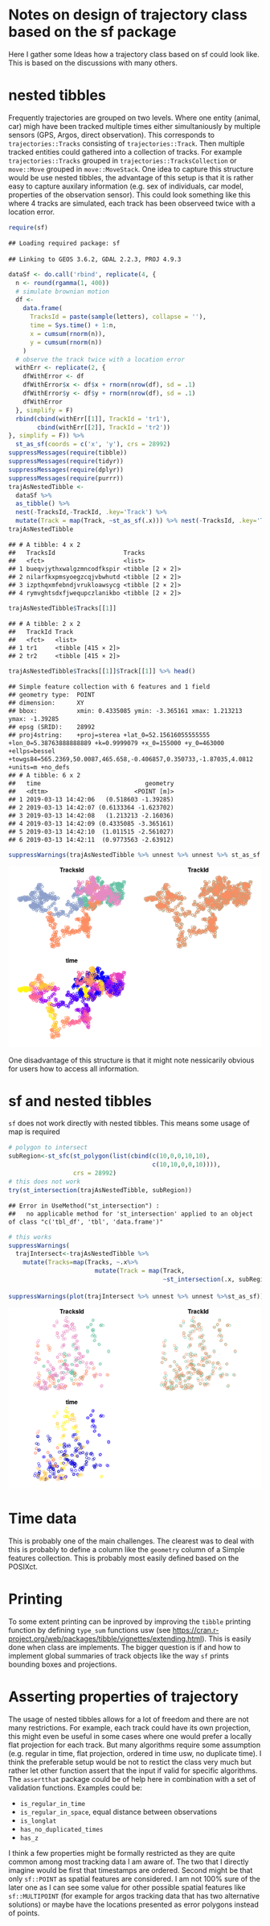Notes on design of trajectory class based on the sf package
================

Here I gather some Ideas how a trajectory class based on sf could look like. This is based on the discussions with many others.

nested tibbles
==============

Frequently trajectories are grouped on two levels. Where one entity (animal, car) migh have been tracked multiple times either simultaniously by multiple sensors (GPS, Argos, direct observation). This corresponds to `trajectories::Tracks` consisting of `trajectories::Track`. Then multiple tracked entities could gathered into a collection of tracks. For example `trajectories::Tracks` grouped in `trajectories::TracksCollection` or `move::Move` grouped in `move::MoveStack`. One idea to capture this structure would be use nested tibbles, the advantage of this setup is that it is rather easy to capture auxilary information (e.g. sex of individuals, car model, properties of the observation sensor). This could look something like this where 4 tracks are simulated, each track has been observeed twice with a location error.

``` r
require(sf)
```

    ## Loading required package: sf

    ## Linking to GEOS 3.6.2, GDAL 2.2.3, PROJ 4.9.3

``` r
dataSf <- do.call('rbind', replicate(4, {
  n <- round(rgamma(1, 400))
  # simulate brownian motion
  df <-
    data.frame(
      TracksId = paste(sample(letters), collapse = ''),
      time = Sys.time() + 1:n,
      x = cumsum(rnorm(n)),
      y = cumsum(rnorm(n))
    )
  # observe the track twice with a location error
  withErr <- replicate(2, {
    dfWithError <- df
    dfWithError$x <- df$x + rnorm(nrow(df), sd = .1)
    dfWithError$y <- df$y + rnorm(nrow(df), sd = .1)
    dfWithError
  }, simplify = F)
  rbind(cbind(withErr[[1]], TrackId = 'tr1'),
        cbind(withErr[[2]], TrackId = 'tr2'))
}, simplify = F)) %>%
  st_as_sf(coords = c('x', 'y'), crs = 28992)
suppressMessages(require(tibble))
suppressMessages(require(tidyr))
suppressMessages(require(dplyr))
suppressMessages(require(purrr))
trajAsNestedTibble <-
  dataSf %>% 
  as_tibble() %>% 
  nest(-TracksId,-TrackId, .key='Track') %>% 
  mutate(Track = map(Track, ~st_as_sf(.x))) %>% nest(-TracksId, .key='Tracks')
trajAsNestedTibble
```

    ## # A tibble: 4 x 2
    ##   TracksId                   Tracks          
    ##   <fct>                      <list>          
    ## 1 bueqvjythxwalgzmncodfkspir <tibble [2 × 2]>
    ## 2 nilarfkxpmsyoegzcqjvbwhutd <tibble [2 × 2]>
    ## 3 izpthqxmfebndjvrukloawsycg <tibble [2 × 2]>
    ## 4 rymvghtsdxfjwequpczlanikbo <tibble [2 × 2]>

``` r
trajAsNestedTibble$Tracks[[1]]
```

    ## # A tibble: 2 x 2
    ##   TrackId Track             
    ##   <fct>   <list>            
    ## 1 tr1     <tibble [415 × 2]>
    ## 2 tr2     <tibble [415 × 2]>

``` r
trajAsNestedTibble$Tracks[[1]]$Track[[1]] %>% head()
```

    ## Simple feature collection with 6 features and 1 field
    ## geometry type:  POINT
    ## dimension:      XY
    ## bbox:           xmin: 0.4335085 ymin: -3.365161 xmax: 1.213213 ymax: -1.39285
    ## epsg (SRID):    28992
    ## proj4string:    +proj=sterea +lat_0=52.15616055555555 +lon_0=5.38763888888889 +k=0.9999079 +x_0=155000 +y_0=463000 +ellps=bessel +towgs84=565.2369,50.0087,465.658,-0.406857,0.350733,-1.87035,4.0812 +units=m +no_defs
    ## # A tibble: 6 x 2
    ##   time                             geometry
    ##   <dttm>                        <POINT [m]>
    ## 1 2019-03-13 14:42:06   (0.518603 -1.39285)
    ## 2 2019-03-13 14:42:07 (0.6133364 -1.623702)
    ## 3 2019-03-13 14:42:08   (1.213213 -2.16036)
    ## 4 2019-03-13 14:42:09 (0.4335085 -3.365161)
    ## 5 2019-03-13 14:42:10  (1.011515 -2.561027)
    ## 6 2019-03-13 14:42:11  (0.9773563 -2.63912)

``` r
suppressWarnings(trajAsNestedTibble %>% unnest %>% unnest %>% st_as_sf %>% plot)
```

![](notes_files/figure-markdown_github/unnamed-chunk-1-1.png)

One disadvantage of this structure is that it might note nessicarily obvious for users how to access all information.

sf and nested tibbles
=====================

`sf` does not work directly with nested tibbles. This means some usage of map is required

``` r
# polygon to intersect
subRegion<-st_sfc(st_polygon(list(cbind(c(10,0,0,10,10),
                                        c(10,10,0,0,10)))),
                  crs = 28992)
# this does not work
try(st_intersection(trajAsNestedTibble, subRegion))
```

    ## Error in UseMethod("st_intersection") : 
    ##   no applicable method for 'st_intersection' applied to an object of class "c('tbl_df', 'tbl', 'data.frame')"

``` r
# this works 
suppressWarnings(
  trajIntersect<-trajAsNestedTibble %>% 
    mutate(Tracks=map(Tracks, ~.x%>%  
                        mutate(Track = map(Track, 
                                           ~st_intersection(.x, subRegion))))))

suppressWarnings(plot(trajIntersect %>% unnest %>% unnest %>%st_as_sf))
```

![](notes_files/figure-markdown_github/unnamed-chunk-2-1.png)

Time data
=========

This is probably one of the main challenges. The clearest was to deal with this is probably to define a column like the `geometry` column of a Simple features collection. This is probably most easily defined based on the POSIXct.

Printing
========

To some extent printing can be inproved by improving the `tibble` printing function by defining `type_sum` functions usw (see <https://cran.r-project.org/web/packages/tibble/vignettes/extending.html>). This is easily done when class are implements. The bigger question is if and how to implement global summaries of track objects like the way `sf` prints bounding boxes and projections.

Asserting properties of trajectory
==================================

The usage of nested tibbles allows for a lot of freedom and there are not many restrictions. For example, each track could have its own projection, this might even be useful in some cases where one would prefer a locally flat projection for each track. But many algorithms require some assumption (e.g. regular in time, flat projection, ordered in time usw, no duplicate time). I think the preferable setup would be not to restict the class very much but rather let other function assert that the input if valid for specific algorithms. The `assertthat` package could be of help here in combination with a set of validation functions. Examples could be:

-   `is_regular_in_time`
-   `is_regular_in_space`, equal distance between observations
-   `is_longlat`
-   `has_no_duplicated_times`
-   `has_z`

I think a few properties might be formally restricted as they are quite common among most tracking data I am aware of. The two that I directly imagine would be first that timestamps are ordered. Second might be that only `sf::POINT` as spatial features are considered. I am not 100% sure of the later one as I can see some value for other possible spatial features like `sf::MULTIPOINT` (for example for argos tracking data that has two alternative solutions) or maybe have the locations presented as error polygons instead of points.
